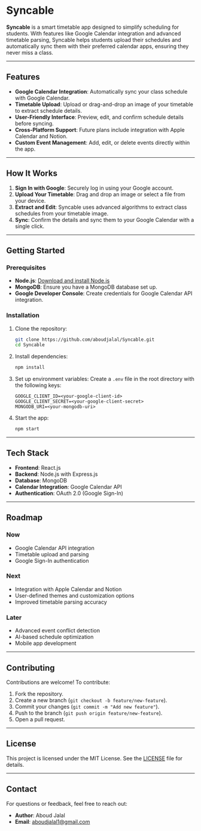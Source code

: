 # Syncable

**Syncable** is a smart timetable app designed to simplify scheduling for students. With features like Google Calendar integration and advanced timetable parsing, Syncable helps students upload their schedules and automatically sync them with their preferred calendar apps, ensuring they never miss a class.

---

## Features

- **Google Calendar Integration**: Automatically sync your class schedule with Google Calendar.
- **Timetable Upload**: Upload or drag-and-drop an image of your timetable to extract schedule details.
- **User-Friendly Interface**: Preview, edit, and confirm schedule details before syncing.
- **Cross-Platform Support**: Future plans include integration with Apple Calendar and Notion.
- **Custom Event Management**: Add, edit, or delete events directly within the app.

---

## How It Works

1. **Sign In with Google**: Securely log in using your Google account.
2. **Upload Your Timetable**: Drag and drop an image or select a file from your device.
3. **Extract and Edit**: Syncable uses advanced algorithms to extract class schedules from your timetable image.
4. **Sync**: Confirm the details and sync them to your Google Calendar with a single click.

---

## Getting Started

### Prerequisites

- **Node.js**: [Download and install Node.js](https://nodejs.org/)
- **MongoDB**: Ensure you have a MongoDB database set up.
- **Google Developer Console**: Create credentials for Google Calendar API integration.

### Installation

1. Clone the repository:
   ```bash
   git clone https://github.com/aboudjalal/Syncable.git
   cd Syncable
   ```

2. Install dependencies:
   ```bash
   npm install
   ```

3. Set up environment variables:
   Create a `.env` file in the root directory with the following keys:
   ```env
   GOOGLE_CLIENT_ID=<your-google-client-id>
   GOOGLE_CLIENT_SECRET=<your-google-client-secret>
   MONGODB_URI=<your-mongodb-uri>
   ```

4. Start the app:
   ```bash
   npm start
   ```

---

## Tech Stack

- **Frontend**: React.js
- **Backend**: Node.js with Express.js
- **Database**: MongoDB
- **Calendar Integration**: Google Calendar API
- **Authentication**: OAuth 2.0 (Google Sign-In)

---

## Roadmap

### Now
- Google Calendar API integration
- Timetable upload and parsing
- Google Sign-In authentication

### Next
- Integration with Apple Calendar and Notion
- User-defined themes and customization options
- Improved timetable parsing accuracy

### Later
- Advanced event conflict detection
- AI-based schedule optimization
- Mobile app development

---

## Contributing

Contributions are welcome! To contribute:

1. Fork the repository.
2. Create a new branch (`git checkout -b feature/new-feature`).
3. Commit your changes (`git commit -m "Add new feature"`).
4. Push to the branch (`git push origin feature/new-feature`).
5. Open a pull request.

---

## License

This project is licensed under the MIT License. See the [LICENSE](LICENSE) file for details.

---

## Contact

For questions or feedback, feel free to reach out:

- **Author**: Aboud Jalal
- **Email**: aboudjalal1@gmail.com
